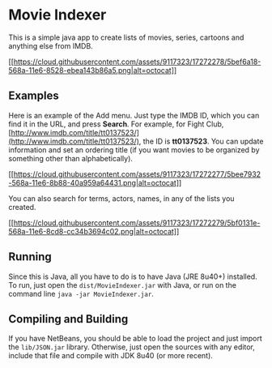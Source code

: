 # Movie Indexer

This is a simple java app to create lists of movies, series, cartoons and anything else from IMDB.

[[https://cloud.githubusercontent.com/assets/9117323/17272278/5bef6a18-568a-11e6-8528-ebea143b86a5.png|alt=octocat]]

## Examples

Here is an example of the Add menu. Just type the IMDB ID, which you can find it in the URL, and press **Search**. For example, for Fight Club, [http://www.imdb.com/title/tt0137523/](http://www.imdb.com/title/tt0137523/), the ID is **tt0137523**. You can update information and set an ordering title (if you want movies to be organized by something other than alphabetically).

[[https://cloud.githubusercontent.com/assets/9117323/17272277/5bee7932-568a-11e6-8b88-40a959a64431.png|alt=octocat]]

You can also search for terms, actors, names, in any of the lists you created.

[[https://cloud.githubusercontent.com/assets/9117323/17272279/5bf0131e-568a-11e6-8cd8-cc34b3694c02.png|alt=octocat]]

## Running

Since this is Java, all you have to do is to have Java (JRE 8u40+) installed. To run, just open the `dist/MovieIndexer.jar` with Java, or run on the command line `java -jar MovieIndexer.jar`.

## Compiling and Building

If you have NetBeans, you should be able to load the project and just import the `lib/JSON.jar` library. Otherwise, just open the sources with any editor, include that file and compile with JDK 8u40 (or more recent).